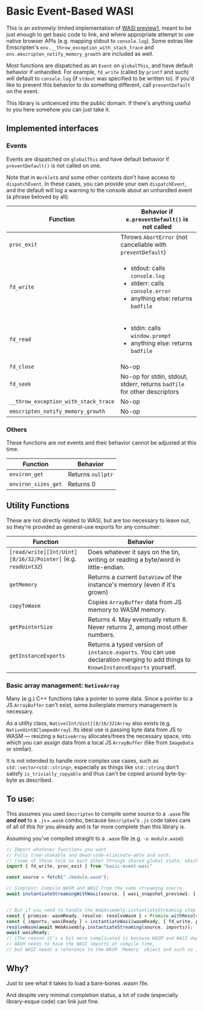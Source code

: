 
# Basic Event-Based WASI

This is an *extremely* limited implementation of [WASI preview1](https://github.com/WebAssembly/WASI/blob/main/legacy/preview1/docs.md), meant to be just enough to get basic code to link, and where appropriate attempt to use native browser APIs (e.g. mapping stdout to `console.log`). Some extras like Emscripten's `env.__throw_exception_with_stack_trace` and `env.emscripten_notify_memory_growth` are included as well.

Most functions are dispatched as an `Event` on `globalThis`, and have default behavior if unhandled. For example, `fd_write` (called by `printf` and such) will default to `console.log` (if `stdout` was specified to be written to).  If you'd like to prevent this behavior to do something different, call `preventDefault` on the event.

This library is unlicenced into the public domain. If there's anything useful to you here somehow you can just take it.

## Implemented interfaces

### Events

Events are dispatched on `globalThis` and have default behavior if `preventDefault()` is not called on one.

Note that in `Worklet`s and some other contexts don't have access to `dispatchEvent`. In these cases, you can provide your own `dispatchEvent`, and the default will log a warning to the console about an unhandled event (a phrase beloved by all).

|Function|Behavior if `e.preventDefault()` is not called|
|--------|----------------|
|`proc_exit`|Throws `AbortError` (not cancellable with `preventDefault`)|
|`fd_write`|<ul><li>stdout: calls `console.log`</li><li>stderr: calls `console.error`</li><li>anything else: returns `badfile`</li></ul>|
|`fd_read`|<ul><li>stdin: calls `window.prompt`</li><li>anything else: returns `badfile`</li></ul>|
|`fd_close`|No-op|
|`fd_seek`|No-op for stdin, stdout, stderr, returns `badfile` for other descriptors|
|`__throw_exception_with_stack_trace`|No-op|
|`emscripten_notify_memory_growth`|No-op|

### Others

These functions are not events and their behavior cannot be adjusted at this time.

|Function|Behavior|
|--------|--------|
|`environ_get`|Returns `nullptr`|
|`environ_sizes_get`|Returns 0|

## Utility Functions

These are not directly related to WASI, but are too necessary to leave out, so they're provided as general-use exports for any consumer:

|Function|Behavior|
|--------|--------|
|`[read/write][Int/Uint][8/16/32/Pointer]` (e.g. `readUint32`)|Does whatever it says on the tin, writing or reading a byte/word in little-endian.|
|`getMemory`|Returns a current `DataView` of the instance's memory (even if it's grown)|
|`copyToWasm`|Copies `ArrayBuffer` data from JS memory to WASM memory.|
|`getPointerSize`|Returns 4. May eventually return 8. Never returns 2, among most other numbers.|
|`getInstanceExports`|Returns a typed version of `instance.exports`. You can use declaration merging to add things to `KnownInstanceExports` yourself.|

### Basic array management: `NativeArray`

Many (e.g.) C++ functions take a pointer to some data. Since a pointer to a JS `ArrayBuffer` can't exist, some boilerplate memory management is necessary.

As a utility class, `Native[Int/Uint][8/16/32]Array` also exists (e.g. `NativeUint8ClampedArray`). Its ideal use is passing byte data from JS to WASM &mdash; resizing a `NativeArray` allocates/frees the necessary space, into which you can assign data from a local JS `ArrayBuffer` (like from `ImageData` or similar).

It is not intended to handle more complex use cases, such as `std::vector<std::string>`, especially as things like `std::string` don't satisfy `is_trivially_copyable` and thus can't be copied around byte-by-byte as described. 

## To use:

This assumes you used `Emscripten` to compile some source to a `.wasm` file ***and not*** to a `.js`+`.wasm` combo, because `Emscripten`'s `.js` code takes care of all of this for you already and is far more complete than this library is.

Assuming you've compiled straight to a `.wasm` file (e.g. `-o module.wasm`):

```typescript
// Import whatever functions you want.
// Fully tree-shakable and dead-code-eliminate-able and such.
// (some of these talk to each other through shared global state, which `instantiateWasi` below takes care of for you)
import { fd_write, proc_exit } from "basic-event-wasi"

const source = fetch("./module.wasm");

// Simplest: Compile WASM and WASI from the same streaming source.
await instantiateStreamingWithWasi(source, { wasi_snapshot_preview1: { fd_write, proc_exit } });


// But if you need to handle the WebAssembly.instantiateStreaming step yourself? Sure:
const { promise: wasmReady, resolve: resolveWasm } = Promise.withResolvers();
const { imports, wasiReady } = instantiateWasi(wasmReady, { fd_write, proc_exit });
resolveWasm(await WebAssembly.instantiateStreaming(source, imports));
await wasiReady;
// (The reason it's a bit more complicated is because WASM and WASI depend on each other circularly --
// WASM needs to have the WASI imports at compile-time,
// but WASI needs a reference to the WASM `Memory` object and such so it knows how to do its job)
```



## Why?

Just to see what it takes to load a bare-bones .wasm file.

And despite very minimal completion status, a lot of code (especially library-esque code) can link just fine.
